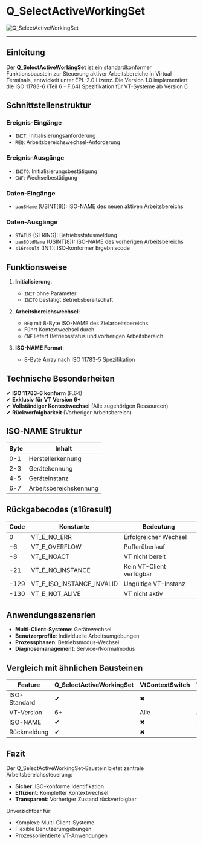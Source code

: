# Q_SelectActiveWorkingSet

![Q_SelectActiveWorkingSet](https://user-images.githubusercontent.com/116869307/214148333-97dd868b-07dc-4e3c-9dcf-aa68d76603f2.png)

* * * * * * * * * *

## Einleitung  
Der **Q_SelectActiveWorkingSet** ist ein standardkonformer Funktionsbaustein zur Steuerung aktiver Arbeitsbereiche in Virtual Terminals, entwickelt unter EPL-2.0 Lizenz. Die Version 1.0 implementiert die ISO 11783-6 (Teil 6 - F.64) Spezifikation für VT-Systeme ab Version 6.

## Schnittstellenstruktur  

### **Ereignis-Eingänge**  
- `INIT`: Initialisierungsanforderung  
- `REQ`: Arbeitsbereichswechsel-Anforderung  

### **Ereignis-Ausgänge**  
- `INITO`: Initialisierungsbestätigung  
- `CNF`: Wechselbestätigung  

### **Daten-Eingänge**  
- `pau8Name` (USINT[8]): ISO-NAME des neuen aktiven Arbeitsbereichs  

### **Daten-Ausgänge**  
- `STATUS` (STRING): Betriebsstatusmeldung  
- `pau8OldName` (USINT[8]): ISO-NAME des vorherigen Arbeitsbereichs  
- `s16result` (INT): ISO-konformer Ergebniscode  

## Funktionsweise  

1. **Initialisierung**:  
   - `INIT` ohne Parameter  
   - `INITO` bestätigt Betriebsbereitschaft  

2. **Arbeitsbereichswechsel**:  
   - `REQ` mit 8-Byte ISO-NAME des Zielarbeitsbereichs  
   - Führt Kontextwechsel durch  
   - `CNF` liefert Betriebsstatus und vorherigen Arbeitsbereich  

3. **ISO-NAME Format**:  
   - 8-Byte Array nach ISO 11783-5 Spezifikation  

## Technische Besonderheiten  

✔ **ISO 11783-6 konform** (F.64)  
✔ **Exklusiv für VT Version 6+**  
✔ **Vollständiger Kontextwechsel** (Alle zugehörigen Ressourcen)  
✔ **Rückverfolgbarkeit** (Vorheriger Arbeitsbereich)  

## ISO-NAME Struktur  

| Byte | Inhalt                  |  
|------|-------------------------|  
| 0-1  | Herstellerkennung       |  
| 2-3  | Gerätekennung           |  
| 4-5  | Geräteinstanz           |  
| 6-7  | Arbeitsbereichskennung  |  

## Rückgabecodes (s16result)  

| Code | Konstante               | Bedeutung                          |  
|------|-------------------------|------------------------------------|  
| 0    | VT_E_NO_ERR             | Erfolgreicher Wechsel             |  
| -6   | VT_E_OVERFLOW           | Pufferüberlauf                   |  
| -8   | VT_E_NOACT              | VT nicht bereit                   |  
| -21  | VT_E_NO_INSTANCE        | Kein VT-Client verfügbar          |  
| -129 | VT_E_ISO_INSTANCE_INVALID | Ungültige VT-Instanz             |  
| -130 | VT_E_NOT_ALIVE          | VT nicht aktiv                    |  

## Anwendungsszenarien  

- **Multi-Client-Systeme**: Gerätewechsel  
- **Benutzerprofile**: Individuelle Arbeitsumgebungen  
- **Prozessphasen**: Betriebsmodus-Wechsel  
- **Diagnosemanagement**: Service-/Normalmodus  

## Vergleich mit ähnlichen Bausteinen  

| Feature        | Q_SelectActiveWorkingSet | VtContextSwitch | VtWorkspaceManager |  
|---------------|--------------------------|-----------------|--------------------|  
| ISO-Standard  | ✔                        | ✖               | ✖                  |  
| VT-Version    | 6+                       | Alle            | Alle               |  
| ISO-NAME      | ✔                        | ✖               | ✖                  |  
| Rückmeldung   | ✔                        | ✖               | ✔                  |  

## Fazit  

Der Q_SelectActiveWorkingSet-Baustein bietet zentrale Arbeitsbereichssteuerung:  

- **Sicher**: ISO-konforme Identifikation  
- **Effizient**: Kompletter Kontextwechsel  
- **Transparent**: Vorheriger Zustand rückverfolgbar  

Unverzichtbar für:  
- Komplexe Multi-Client-Systeme  
- Flexible Benutzerumgebungen  
- Prozessorientierte VT-Anwendungen
